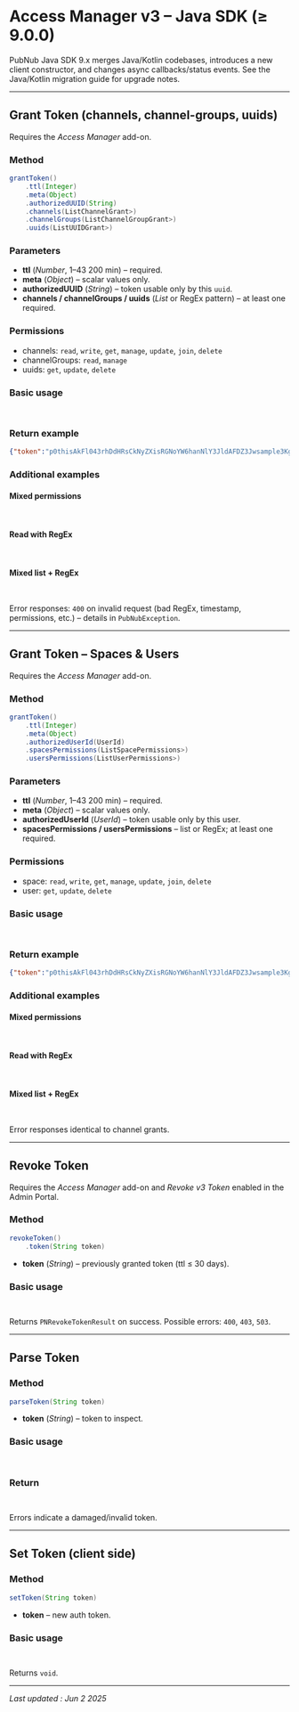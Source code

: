 # Access Manager v3 – Java SDK (≥ 9.0.0)

PubNub Java SDK 9.x merges Java/Kotlin codebases, introduces a new client constructor, and changes async callbacks/status events. See the Java/Kotlin migration guide for upgrade notes.

---

## Grant Token (channels, channel-groups, uuids)

Requires the *Access Manager* add-on.

### Method
```java
grantToken()  
    .ttl(Integer)  
    .meta(Object)  
    .authorizedUUID(String)  
    .channels(ListChannelGrant>)  
    .channelGroups(ListChannelGroupGrant>)  
    .uuids(ListUUIDGrant>)  
```

### Parameters
* **ttl** (*Number*, 1–43 200 min) – required.  
* **meta** (*Object*) – scalar values only.  
* **authorizedUUID** (*String*) – token usable only by this `uuid`.  
* **channels / channelGroups / uuids** (*List* or RegEx pattern) – at least one required.

### Permissions
* channels: `read`, `write`, `get`, `manage`, `update`, `join`, `delete`
* channelGroups: `read`, `manage`
* uuids: `get`, `update`, `delete`

### Basic usage
```
  
```

### Return example
```json
{"token":"p0thisAkFl043rhDdHRsCkNyZXisRGNoYW6hanNlY3JldAFDZ3Jwsample3KgQ3NwY6BDcGF0pERjaGFuoENnctokenVzcqBDc3BjoERtZXRhoENzaWdYIGOAeTyWGJI"}
```

### Additional examples
#### Mixed permissions
```
  
```
#### Read with RegEx
```
  
```
#### Mixed list + RegEx
```
  
```

Error responses: `400` on invalid request (bad RegEx, timestamp, permissions, etc.) – details in `PubNubException`.

---

## Grant Token – Spaces & Users

Requires the *Access Manager* add-on.

### Method
```java
grantToken()  
    .ttl(Integer)  
    .meta(Object)  
    .authorizedUserId(UserId)  
    .spacesPermissions(ListSpacePermissions>)  
    .usersPermissions(ListUserPermissions>)  
```

### Parameters
* **ttl** (*Number*, 1–43 200 min) – required.  
* **meta** (*Object*) – scalar values only.  
* **authorizedUserId** (*UserId*) – token usable only by this user.  
* **spacesPermissions / usersPermissions** – list or RegEx; at least one required.

### Permissions
* space: `read`, `write`, `get`, `manage`, `update`, `join`, `delete`
* user: `get`, `update`, `delete`

### Basic usage
```
  
```

### Return example
```json
{"token":"p0thisAkFl043rhDdHRsCkNyZXisRGNoYW6hanNlY3JldAFDZ3Jwsample3KgQ3NwY6BDcGF0pERjaGFuoENnctokenVzcqBDc3BjoERtZXRhoENzaWdYIGOAeTyWGJI"}
```

### Additional examples
#### Mixed permissions
```
  
```
#### Read with RegEx
```
  
```
#### Mixed list + RegEx
```
  
```

Error responses identical to channel grants.

---

## Revoke Token

Requires the *Access Manager* add-on and *Revoke v3 Token* enabled in the Admin Portal.

### Method
```java
revokeToken()  
    .token(String token)  
```

* **token** (*String*) – previously granted token (ttl ≤ 30 days).

### Basic usage
```
  
```

Returns `PNRevokeTokenResult` on success. Possible errors: `400`, `403`, `503`.

---

## Parse Token

### Method
```java
parseToken(String token)
```
* **token** (*String*) – token to inspect.

### Basic usage
```
  
```

### Return
```
  
```
Errors indicate a damaged/invalid token.

---

## Set Token (client side)

### Method
```java
setToken(String token)
```
* **token** – new auth token.

### Basic usage
```
  
```
Returns `void`.

---

_Last updated : Jun 2 2025_